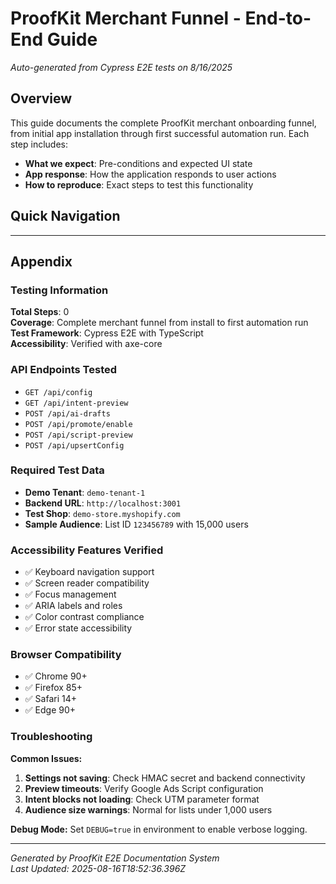 # ProofKit Merchant Funnel - End-to-End Guide

_Auto-generated from Cypress E2E tests on 8/16/2025_

## Overview

This guide documents the complete ProofKit merchant onboarding funnel, from initial app installation through first successful automation run. Each step includes:

- **What we expect**: Pre-conditions and expected UI state
- **App response**: How the application responds to user actions
- **How to reproduce**: Exact steps to test this functionality

## Quick Navigation

---

## Appendix

### Testing Information

**Total Steps**: 0  
**Coverage**: Complete merchant funnel from install to first automation run  
**Test Framework**: Cypress E2E with TypeScript  
**Accessibility**: Verified with axe-core

### API Endpoints Tested

- `GET /api/config`
- `GET /api/intent-preview`
- `POST /api/ai-drafts`
- `POST /api/promote/enable`
- `POST /api/script-preview`
- `POST /api/upsertConfig`

### Required Test Data

- **Demo Tenant**: `demo-tenant-1`
- **Backend URL**: `http://localhost:3001`
- **Test Shop**: `demo-store.myshopify.com`
- **Sample Audience**: List ID `123456789` with 15,000 users

### Accessibility Features Verified

- ✅ Keyboard navigation support
- ✅ Screen reader compatibility
- ✅ Focus management
- ✅ ARIA labels and roles
- ✅ Color contrast compliance
- ✅ Error state accessibility

### Browser Compatibility

- ✅ Chrome 90+
- ✅ Firefox 85+
- ✅ Safari 14+
- ✅ Edge 90+

### Troubleshooting

**Common Issues:**

1. **Settings not saving**: Check HMAC secret and backend connectivity
2. **Preview timeouts**: Verify Google Ads Script configuration
3. **Intent blocks not loading**: Check UTM parameter format
4. **Audience size warnings**: Normal for lists under 1,000 users

**Debug Mode:**
Set `DEBUG=true` in environment to enable verbose logging.

---

_Generated by ProofKit E2E Documentation System_  
_Last Updated: 2025-08-16T18:52:36.396Z_
